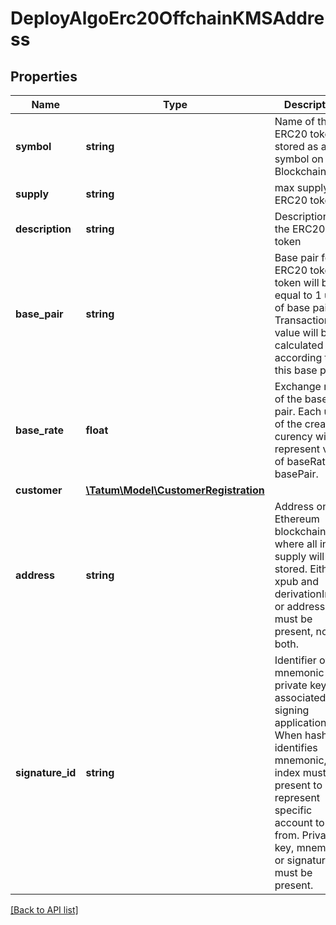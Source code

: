 # DeployAlgoErc20OffchainKMSAddress

## Properties

Name | Type | Description | Notes
------------ | ------------- | ------------- | -------------
**symbol** | **string** | Name of the ERC20 token - stored as a symbol on Blockchain |
**supply** | **string** | max supply of ERC20 token. |
**description** | **string** | Description of the ERC20 token |
**base_pair** | **string** | Base pair for ERC20 token. 1 token will be equal to 1 unit of base pair. Transaction value will be calculated according to this base pair. |
**base_rate** | **float** | Exchange rate of the base pair. Each unit of the created curency will represent value of baseRate*1 basePair. | [optional] [default to 1]
**customer** | [**\Tatum\Model\CustomerRegistration**](CustomerRegistration.md) |  | [optional]
**address** | **string** | Address on Ethereum blockchain, where all initial supply will be stored. Either xpub and derivationIndex, or address must be present, not both. |
**signature_id** | **string** | Identifier of the mnemonic / private key associated in signing application. When hash identifies mnemonic, index must be present to represent specific account to pay from. Private key, mnemonic or signature Id must be present. |

[[Back to API list]](../../README.md#api-endpoints)
